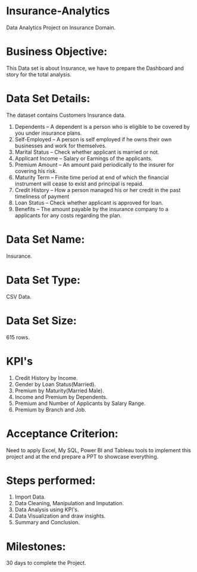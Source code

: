 # Insurance-Analytics
Data Analytics Project on Insurance Domain.

# Business Objective:
This Data set is about Insurance, we have to prepare the Dashboard and story for the total analysis.
 
# Data Set Details: 
The dataset contains Customers Insurance data.

1. Dependents – A dependent is a person who is eligible to be covered  by you under insurance plans.
2. Self-Employed – A person is self employed if he owns their own businesses  and work for  themselves.
3. Marital Status – Check whether applicant is married or not.
4. Applicant Income – Salary or Earnings of the applicants.
5. Premium Amount – An amount paid periodically to the insurer for covering his risk.
6. Maturity Term – Finite time period at end of which the financial instrument will cease to exist and principal is repaid.
7. Credit History – How a person managed his or her credit in the past timeliness of payment
8. Loan Status – Check whether applicant is approved for loan.
9. Benefits – The amount payable by the insurance company to a applicants for any costs regarding the plan.

# Data Set Name:
Insurance.

# Data Set Type:
CSV Data.

# Data Set Size:
615 rows.

# KPI's
1. Credit History by Income.
2. Gender by Loan Status(Married).
3. Premium by Maturity(Married Male).
4. Income and Premium by Dependents.
5. Premium and Number of Applicants by Salary Range.
6. Premium by Branch and Job.

# Acceptance Criterion: 
Need to apply Excel, My SQL, Power BI and  Tableau tools to implement this project and at the end prepare a PPT to showcase everything.

# Steps performed:
1. Import Data.
2. Data Cleaning, Manipulation and Imputation. 
3. Data Analysis using KPI's.
4. Data Visualization and draw insights.
5. Summary and Conclusion.

# Milestones:
30 days to complete the Project.
